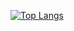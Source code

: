 [![Top Langs](https://github-readme-stats.vercel.app/api/top-langs/?username=aleksmish&theme=dark&hide=ShaderLab)](https://github.com/anuraghazra/github-readme-stats)
